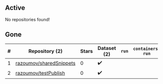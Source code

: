 ## Active
No repositories found!

## Gone
| # | Repository (2) | Stars | Dataset (2) | `run` | `containers-run` | Last Modified |
| --- | --- | --- | --- | --- | --- | --- |
| 1 | [razoumov/sharedSnippets](https://github.com/razoumov/sharedSnippets) | 0 | :heavy_check_mark: |  |  | — |
| 2 | [razoumov/testPublish](https://github.com/razoumov/testPublish) | 0 | :heavy_check_mark: |  |  | — |
